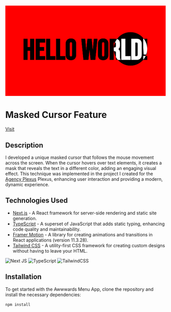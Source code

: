 ![Imagem do Aplicativo](/public/app.png)


# Masked Cursor Feature

[Visit](https://masked-cursor.vercel.app/)

## Description
I developed a unique masked cursor that follows the mouse movement across the screen. When the cursor hovers over text elements, it creates a mask that reveals the text in a different color, adding an engaging visual effect. This technique was implemented in the project I created for the [Agency Plexus](https://agenciaplexus.com.br) Plexus, enhancing user interaction and providing a modern, dynamic experience.

## Technologies Used
- [Next.js](https://nextjs.org/) - A React framework for server-side rendering and static site generation.
- [TypeScript](https://www.typescriptlang.org/) - A superset of JavaScript that adds static typing, enhancing code quality and maintainability.
- [Framer Motion](https://www.framer.com/docs/) - A library for creating animations and transitions in React applications (version 11.3.28).
- [Tailwind CSS](https://tailwindcss.com/) - A utility-first CSS framework for creating custom designs without having to leave your HTML.

![Next JS](https://img.shields.io/badge/Next-black?style=for-the-badge&logo=next.js&logoColor=white) ![TypeScript](https://img.shields.io/badge/typescript-%23007ACC.svg?style=for-the-badge&logo=typescript&logoColor=white) ![TailwindCSS](https://img.shields.io/badge/tailwindcss-%2338B2AC.svg?style=for-the-badge&logo=tailwind-css&logoColor=white)



## Installation
To get started with the Awwwards Menu App, clone the repository and install the necessary dependencies:

```bash
npm install
```
